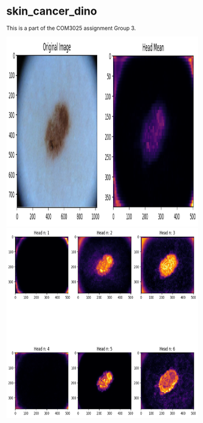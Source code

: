 # skin_cancer_dino

This is a part of the COM3025 assignment Group 3.


<img src="https://github.com/peterwisu/skin_cancer_dino/blob/master/img/heatmap1.png" alt="bootstrap" height="500" width="1920"/>

<img src="https://github.com/peterwisu/skin_cancer_dino/blob/master/img/heatmap2.png" alt="bootstrap" height="500" width="1920"/>
